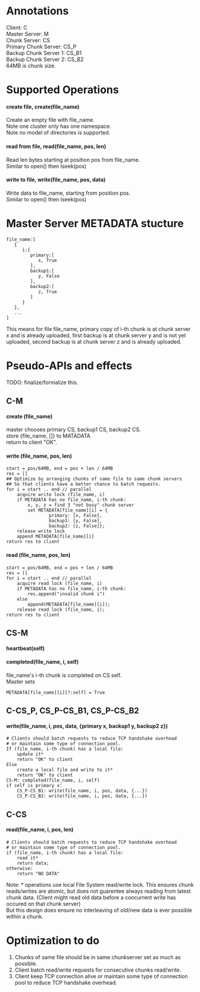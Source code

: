 # Annotations
Client: C   
Master Server: M  
Chunk Server: CS  
Primary Chunk Server: CS\_P  
Backup Chunk Server 1: CS\_B1  
Backup Chunk Server 2: CS\_B2  
64MB is chunk size.  
  
# Supported Operations
#### create file, create(file_name)
Create an empty file with file_name.  
Note one cluster only has one namespace.  
Note no model of directories is supported.
#### read from file, read(file_name, pos, len)
Read len bytes starting at position pos from file_name.  
Similar to open() then lseek(pos)
#### write to file, write(file_name, pos, data)
Write data to file_name, starting from position pos.  
Similar to open() then lseek(pos)

# Master Server METADATA stucture
```
file_name:[  
   {  
      i:{  
         primary:[  
            x, True
         ],
         backup1:[  
            y, False
         ],
         backup2:[  
            z, True
         ]
      }
   },
   ...
]
```
This means for file file_name, primary copy of i-th chunk is at chunk server x and is already uploaded, first backup is at chunk server y and is not yet uploaded, second backup is at chunk server z and is already uploaded.

# Pseudo-APIs and effects
TODO: finalize/formalize this.
## C-M
#### create (file_name)
master chooses primary CS, backup1 CS, backup2 CS.  
store {file_name, []} to MATADATA  
return to client "OK".

#### write (file_name, pos, len)
```
start = pos/64MB, end = pos + len / 64MB
res = []
## Optimize by arranging chunks of same file to same chunk servers
## So that clients have a better chance to batch requests.
for i = start .. end // parallel
    acquire write lock (file_name, i)
    if METADATA has no file_name, i-th chunk:
        x, y, z = find 3 "not busy" chunk server
        set METADATA[file_name][i] = {
                primary: [x, False],
                backup1: [y, False],
                backup2: [z, False]};
    release write lock
    append METADATA[file_name][i]
return res to client
```

#### read (file_name, pos, len)
```
start = pos/64MB, end = pos + len / 64MB
res = []
for i = start .. end // parallel
    acquire read lock (file_name, i)
    if METADATA has no file_name, i-th chunk:
        res.append("invalid chunk i")
    else
        append(METADATA[file_name][i]);
    release read lock (file_name, i);
return res to client
```

## CS-M
#### heartbeat(self)
#### completed(file_name, i, self)
file_name's i-th chunk is completed on CS self.  
Master sets
```
METADATA[file_name][i][?:self] = True
```

## C-CS\_P, CS\_P-CS\_B1, CS\_P-CS\_B2
#### write(file_name, i, pos, data, {primary x, backup1 y, backup2 z})
```
# Clients should batch requests to reduce TCP handshake overhead
# or maintain some type of connection pool.
If (file_name, i-th chunk) has a local file:
    update it*
    return "OK" to client
Else
    create a local file and write to it*
    return "OK" to client
CS-M: completed(file_name, i, self)
if self is primary x:
    CS_P-CS_B1: write(file_name, i, pos, data, {...})
    CS_P-CS_B2: write(file_name, i, pos, data, {...})
```

## C-CS
#### read(file_name, i, pos, len)
```
# Clients should batch requests to reduce TCP handshake overhead
# or maintain some type of connection pool.
if (file_name, i-th chunk) has a local file:
    read it*
    return data;
otherwise:
    return "NO DATA"
```

Note: * operations use local File System read/write lock. This ensures chunk reads/writes are atomic, but does not guarentee always reading from latest chunk data. (Client might read old data before a concurrent write has occured on that chunk server)  
But this design does ensure no interleaving of old/new data is ever possible within a chunk.

# Optimization to do
1. Chunks of same file should be in same chunkserver set as much as possible.
2. Client batch read/write requests for consecutive chunks read/write.
3. Client keep TCP connection alive or maintain some type of connection pool to reduce TCP handshake overhead.
